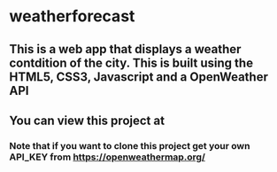 # weatherforecast
## This is a web app that displays a weather contdition of the city. This is built using the HTML5, CSS3, Javascript and a OpenWeather API
## You can view this project at
### Note that if you want to clone this project get your own API_KEY from https://openweathermap.org/
